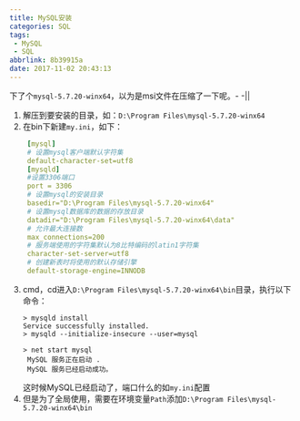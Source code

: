 ```yaml
---
title: MySQL安装
categories: SQL
tags: 
 - MySQL
 - SQL
abbrlink: 8b39915a
date: 2017-11-02 20:43:13
---
```


下了个``mysql-5.7.20-winx64``，以为是msi文件在压缩了一下呢。- -||

1. 解压到要安装的目录，如：``D:\Program Files\mysql-5.7.20-winx64``
2. 在bin下新建``my.ini``，如下：
   ```yml
    [mysql]
    # 设置mysql客户端默认字符集
    default-character-set=utf8 
    [mysqld]
    #设置3306端口
    port = 3306 
    # 设置mysql的安装目录
    basedir="D:\Program Files\mysql-5.7.20-winx64"
    # 设置mysql数据库的数据的存放目录
    datadir="D:\Program Files\mysql-5.7.20-winx64\data"
    # 允许最大连接数
    max_connections=200
    # 服务端使用的字符集默认为8比特编码的latin1字符集
    character-set-server=utf8
    # 创建新表时将使用的默认存储引擎
    default-storage-engine=INNODB 
   ```
3. cmd，cd进入``D:\Program Files\mysql-5.7.20-winx64\bin``目录，执行以下命令：
   ```
   > mysqld install
   Service successfully installed.
   > mysqld --initialize-insecure --user=mysql
   
   > net start mysql
    MySQL 服务正在启动 .
    MySQL 服务已经启动成功。
   ```
   这时候MySQL已经启动了，端口什么的如``my.ini``配置
4. 但是为了全局使用，需要在环境变量``Path``添加``D:\Program Files\mysql-5.7.20-winx64\bin``